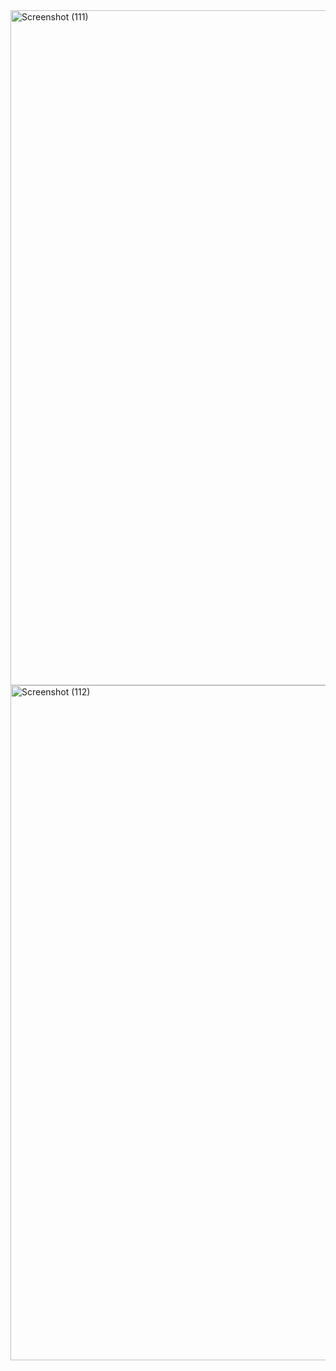 <img width="1920" height="1080" alt="Screenshot (111)" src="https://github.com/user-attachments/assets/f579dbda-e48d-46f0-9333-88a8bce24643" />

<img width="1920" height="1080" alt="Screenshot (112)" src="https://github.com/user-attachments/assets/6b02d2f6-fbc2-488f-905f-faf2b9bc4375" />

